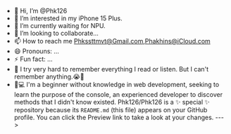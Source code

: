 - 👋 Hi, I’m @Phk126
- 👀 I’m interested in my iPhone 15 Plus.
- 🌱 I’m currently waiting for NPU.
- 💞️ I’m looking to collaborate...
- 📫 How to reach me Phkssttmvt@Gmail.com,Phakhins@iCloud.com
- 😄 Pronouns: ...
- ⚡ Fun fact: ...
- 🧠 I try very hard to remember everything I read or listen. But I can't remember anything.😭🙏
- 📱💻 I'm a beginner without knowledge in web development, seeking to learn the purpose of the console, an experienced developer to discover methods that I didn't know existed.
Phk126/Phk126 is a ✨ special ✨ repository because its `README.md` (this file) appears on your GitHub profile.
You can click the Preview link to take a look at your changes.
--->
